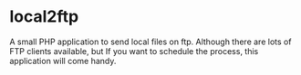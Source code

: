 local2ftp
=========

A small PHP application to send local files on ftp. Although there are lots of FTP clients available, but If you want to schedule the process, this application will come handy.
